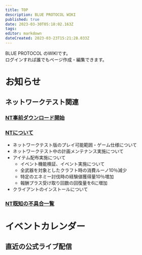 ```yaml
---
title: TOP
description: BLUE PROTOCOL WIKI
published: true
date: 2023-03-30T05:18:02.163Z
tags: 
editor: markdown
dateCreated: 2023-03-23T15:21:28.033Z
---
```


BLUE PROTOCOL のWIKIです。  
ログインすれば誰でもページ作成・編集できます。

# お知らせ
## ネットワークテスト関連
### [NT事前ダウンロード開始](https://blue-protocol.com/news/52)

### [NTについて](https://blue-protocol.com/news/53)
+ ネットワークテスト版のプレイ可能範囲・ゲーム仕様について
+ ネットワークテスト中の計画メンテナンス実施について
+ アイテム配布実施について
	+ イベント機能検証、イベント実施について
	+ 全武器を対象としたクラフト時の消費ルーノ10％減少
	+ 特定のエネミー討伐時の経験値獲得量10％増加
	+ 報酬プラス受け取り回数の回復量を6に増加
+ クライアントのインストールについて

### [NT既知の不具合一覧](https://blue-protocol.com/news/56)

# イベントカレンダー
<div id="calendar"></div>

## 直近の公式ライブ配信
<div id="live"></div>